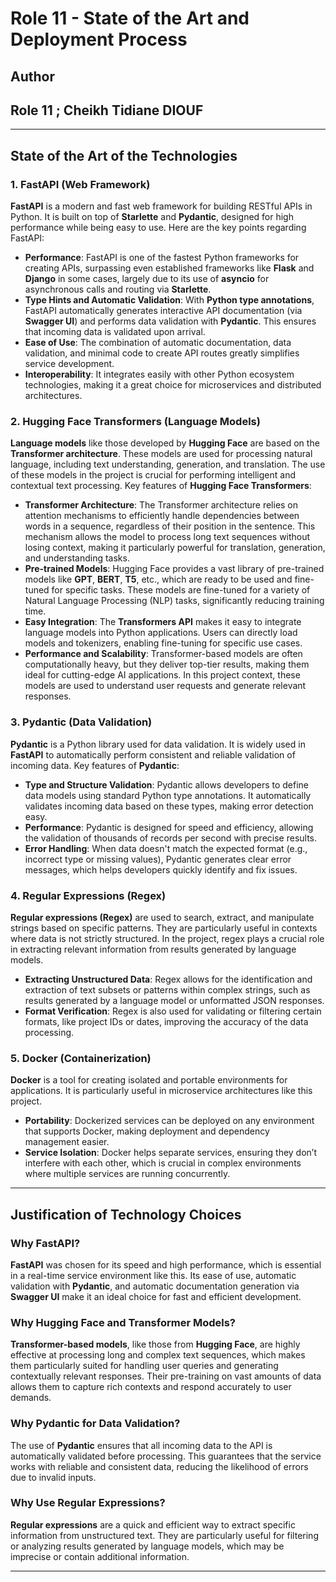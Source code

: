 # **Role 11 - State of the Art and Deployment Process**

## **Author**
## **Role 11 ; Cheikh Tidiane DIOUF**

---

## State of the Art of the Technologies 

### **1. FastAPI (Web Framework)**

**FastAPI** is a modern and fast web framework for building RESTful APIs in Python. It is built on top of **Starlette** and **Pydantic**, designed for high performance while being easy to use. Here are the key points regarding FastAPI:

- **Performance**: FastAPI is one of the fastest Python frameworks for creating APIs, surpassing even established frameworks like **Flask** and **Django** in some cases, largely due to its use of **asyncio** for asynchronous calls and routing via **Starlette**.
- **Type Hints and Automatic Validation**: With **Python type annotations**, FastAPI automatically generates interactive API documentation (via **Swagger UI**) and performs data validation with **Pydantic**. This ensures that incoming data is validated upon arrival.
- **Ease of Use**: The combination of automatic documentation, data validation, and minimal code to create API routes greatly simplifies service development.
- **Interoperability**: It integrates easily with other Python ecosystem technologies, making it a great choice for microservices and distributed architectures.

### **2. Hugging Face Transformers (Language Models)**

**Language models** like those developed by **Hugging Face** are based on the **Transformer architecture**. These models are used for processing natural language, including text understanding, generation, and translation. The use of these models in the project is crucial for performing intelligent and contextual text processing. Key features of **Hugging Face Transformers**:

- **Transformer Architecture**: The Transformer architecture relies on attention mechanisms to efficiently handle dependencies between words in a sequence, regardless of their position in the sentence. This mechanism allows the model to process long text sequences without losing context, making it particularly powerful for translation, generation, and understanding tasks.
- **Pre-trained Models**: Hugging Face provides a vast library of pre-trained models like **GPT**, **BERT**, **T5**, etc., which are ready to be used and fine-tuned for specific tasks. These models are fine-tuned for a variety of Natural Language Processing (NLP) tasks, significantly reducing training time.
- **Easy Integration**: The **Transformers API** makes it easy to integrate language models into Python applications. Users can directly load models and tokenizers, enabling fine-tuning for specific use cases.
- **Performance and Scalability**: Transformer-based models are often computationally heavy, but they deliver top-tier results, making them ideal for cutting-edge AI applications. In this project context, these models are used to understand user requests and generate relevant responses.

### **3. Pydantic (Data Validation)**

**Pydantic** is a Python library used for data validation. It is widely used in **FastAPI** to automatically perform consistent and reliable validation of incoming data. Key features of **Pydantic**:

- **Type and Structure Validation**: Pydantic allows developers to define data models using standard Python type annotations. It automatically validates incoming data based on these types, making error detection easy.
- **Performance**: Pydantic is designed for speed and efficiency, allowing the validation of thousands of records per second with precise results.
- **Error Handling**: When data doesn't match the expected format (e.g., incorrect type or missing values), Pydantic generates clear error messages, which helps developers quickly identify and fix issues.

### **4. Regular Expressions (Regex)**

**Regular expressions (Regex)** are used to search, extract, and manipulate strings based on specific patterns. They are particularly useful in contexts where data is not strictly structured. In the project, regex plays a crucial role in extracting relevant information from results generated by language models.

- **Extracting Unstructured Data**: Regex allows for the identification and extraction of text subsets or patterns within complex strings, such as results generated by a language model or unformatted JSON responses.
- **Format Verification**: Regex is also used for validating or filtering certain formats, like project IDs or dates, improving the accuracy of the data processing.

### **5. Docker (Containerization)**

**Docker** is a tool for creating isolated and portable environments for applications. It is particularly useful in microservice architectures like this project.

- **Portability**: Dockerized services can be deployed on any environment that supports Docker, making deployment and dependency management easier.
- **Service Isolation**: Docker helps separate services, ensuring they don’t interfere with each other, which is crucial in complex environments where multiple services are running concurrently.

---

## **Justification of Technology Choices**

### **Why FastAPI?**
**FastAPI** was chosen for its speed and high performance, which is essential in a real-time service environment like this. Its ease of use, automatic validation with **Pydantic**, and automatic documentation generation via **Swagger UI** make it an ideal choice for fast and efficient development.

### **Why Hugging Face and Transformer Models?**
**Transformer-based models**, like those from **Hugging Face**, are highly effective at processing long and complex text sequences, which makes them particularly suited for handling user queries and generating contextually relevant responses. Their pre-training on vast amounts of data allows them to capture rich contexts and respond accurately to user demands.

### **Why Pydantic for Data Validation?**
The use of **Pydantic** ensures that all incoming data to the API is automatically validated before processing. This guarantees that the service works with reliable and consistent data, reducing the likelihood of errors due to invalid inputs.

### **Why Use Regular Expressions?**
**Regular expressions** are a quick and efficient way to extract specific information from unstructured text. They are particularly useful for filtering or analyzing results generated by language models, which may be imprecise or contain additional information.

---
